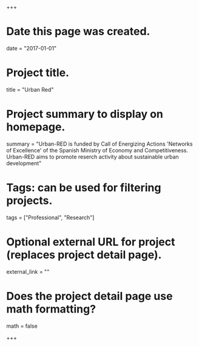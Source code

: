+++
# Date this page was created.
date = "2017-01-01"

# Project title.
title = "Urban Red"

# Project summary to display on homepage.
summary = "Urban-RED is funded by Call of Energizing Actions 'Networks of Excellence' of the Spanish Ministry of Economy and Competitiveness. Urban-RED aims to promote reserch activity about sustainable urban development"

# Tags: can be used for filtering projects.
tags = ["Professional", "Research"]

# Optional external URL for project (replaces project detail page).
external_link = ""

# Does the project detail page use math formatting?
math = false

+++

